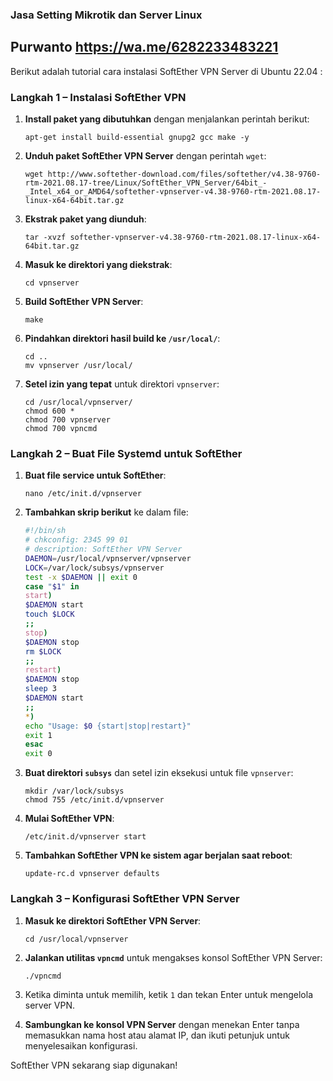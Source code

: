 ### Jasa Setting Mikrotik dan Server Linux 
Purwanto
https://wa.me/6282233483221
---
Berikut adalah tutorial cara instalasi SoftEther VPN Server di Ubuntu 22.04 :

### Langkah 1 – Instalasi SoftEther VPN

1. **Install paket yang dibutuhkan** dengan menjalankan perintah berikut:
   ```
   apt-get install build-essential gnupg2 gcc make -y
   ```

2. **Unduh paket SoftEther VPN Server** dengan perintah `wget`:
   ```
   wget http://www.softether-download.com/files/softether/v4.38-9760-rtm-2021.08.17-tree/Linux/SoftEther_VPN_Server/64bit_-_Intel_x64_or_AMD64/softether-vpnserver-v4.38-9760-rtm-2021.08.17-linux-x64-64bit.tar.gz
   ```

3. **Ekstrak paket yang diunduh**:
   ```
   tar -xvzf softether-vpnserver-v4.38-9760-rtm-2021.08.17-linux-x64-64bit.tar.gz
   ```

4. **Masuk ke direktori yang diekstrak**:
   ```
   cd vpnserver
   ```

5. **Build SoftEther VPN Server**:
   ```
   make
   ```

6. **Pindahkan direktori hasil build ke `/usr/local/`**:
   ```
   cd ..
   mv vpnserver /usr/local/
   ```

7. **Setel izin yang tepat** untuk direktori `vpnserver`:
   ```
   cd /usr/local/vpnserver/
   chmod 600 *
   chmod 700 vpnserver
   chmod 700 vpncmd
   ```

### Langkah 2 – Buat File Systemd untuk SoftEther

1. **Buat file service untuk SoftEther**:
   ```
   nano /etc/init.d/vpnserver
   ```

2. **Tambahkan skrip berikut** ke dalam file:
   ```sh
   #!/bin/sh
   # chkconfig: 2345 99 01
   # description: SoftEther VPN Server
   DAEMON=/usr/local/vpnserver/vpnserver
   LOCK=/var/lock/subsys/vpnserver
   test -x $DAEMON || exit 0
   case "$1" in
   start)
   $DAEMON start
   touch $LOCK
   ;;
   stop)
   $DAEMON stop
   rm $LOCK
   ;;
   restart)
   $DAEMON stop
   sleep 3
   $DAEMON start
   ;;
   *)
   echo "Usage: $0 {start|stop|restart}"
   exit 1
   esac
   exit 0
   ```

3. **Buat direktori `subsys`** dan setel izin eksekusi untuk file `vpnserver`:
   ```
   mkdir /var/lock/subsys
   chmod 755 /etc/init.d/vpnserver
   ```

4. **Mulai SoftEther VPN**:
   ```
   /etc/init.d/vpnserver start
   ```

5. **Tambahkan SoftEther VPN ke sistem agar berjalan saat reboot**:
   ```
   update-rc.d vpnserver defaults
   ```

### Langkah 3 – Konfigurasi SoftEther VPN Server

1. **Masuk ke direktori SoftEther VPN Server**:
   ```
   cd /usr/local/vpnserver
   ```

2. **Jalankan utilitas `vpncmd`** untuk mengakses konsol SoftEther VPN Server:
   ```
   ./vpncmd
   ```

3. Ketika diminta untuk memilih, ketik `1` dan tekan Enter untuk mengelola server VPN.

4. **Sambungkan ke konsol VPN Server** dengan menekan Enter tanpa memasukkan nama host atau alamat IP, dan ikuti petunjuk untuk menyelesaikan konfigurasi.

SoftEther VPN sekarang siap digunakan!
